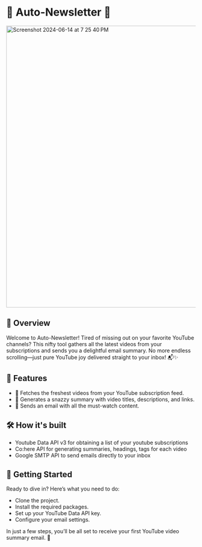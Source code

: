 # 💌 Auto-Newsletter 💌

<img width="750" alt="Screenshot 2024-06-14 at 7 25 40 PM" src="https://github.com/ganeshasapu/auto-newsletter/assets/62232361/633ac923-3e9f-4533-9ce0-1fef1c5919b0">

## 🎉 Overview
Welcome to Auto-Newsletter! Tired of missing out on your favorite YouTube channels? This nifty tool gathers all the latest videos from your subscriptions and sends you a delightful email summary. No more endless scrolling—just pure YouTube joy delivered straight to your inbox! 📬✨

## 🌟 Features
- 🚀 Fetches the freshest videos from your YouTube subscription feed.
- 📝 Generates a snazzy summary with video titles, descriptions, and links.
- 📧 Sends an email with all the must-watch content.

## 🛠️ How it's built
- Youtube Data API v3 for obtaining a list of your youtube subscriptions
- Co:here API for generating summaries, headings, tags for each video
- Google SMTP API to send emails directly to your inbox

## 🏁 Getting Started
Ready to dive in? Here’s what you need to do:

- Clone the project.
- Install the required packages.
- Set up your YouTube Data API key.
- Configure your email settings.

In just a few steps, you’ll be all set to receive your first YouTube video summary email. 🎉

